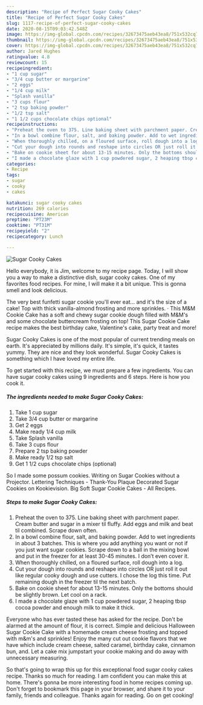 ```yaml
---
description: "Recipe of Perfect Sugar Cooky Cakes"
title: "Recipe of Perfect Sugar Cooky Cakes"
slug: 1117-recipe-of-perfect-sugar-cooky-cakes
date: 2020-08-15T09:03:42.548Z
image: https://img-global.cpcdn.com/recipes/32673475aeb43ea8/751x532cq70/sugar-cooky-cakes-recipe-main-photo.jpg
thumbnail: https://img-global.cpcdn.com/recipes/32673475aeb43ea8/751x532cq70/sugar-cooky-cakes-recipe-main-photo.jpg
cover: https://img-global.cpcdn.com/recipes/32673475aeb43ea8/751x532cq70/sugar-cooky-cakes-recipe-main-photo.jpg
author: Jared Hughes
ratingvalue: 4.8
reviewcount: 15
recipeingredient:
- "1 cup sugar"
- "3/4 cup butter or margarine"
- "2 eggs"
- "1/4 cup milk"
- "Splash vanilla"
- "3 cups flour"
- "2 tsp baking powder"
- "1/2 tsp salt"
- "1 1/2 cups chocolate chips optional"
recipeinstructions:
- "Preheat the oven to 375. Line baking sheet with parchment paper. Cream butter and sugar in a mixer til fluffy. Add eggs and milk and beat til combined. Scrape down often."
- "In a bowl combine flour, salt, and baking powder. Add to wet ingredients in about 3 batches. This is where you add anything you want or not if you just want sugar cookies. Scrape down to a ball in the mixing bowl and put in the freezer for at least 30-45 minutes. I don’t even cover it."
- "When thoroughly chilled, on a floured surface, roll dough into a log."
- "Cut your dough into rounds and reshape into circles OR just roll it out like regular cooky dough and use cutters. I chose the log this time. Put remaining dough in the freezer til the next batch."
- "Bake on cookie sheet for about 13-15 minutes. Only the bottoms should be slightly brown. Let cool on a rack."
- "I made a chocolate glaze with 1 cup powdered sugar, 2 heaping tbsp cocoa powder and enough milk to make it thick."
categories:
- Recipe
tags:
- sugar
- cooky
- cakes

katakunci: sugar cooky cakes 
nutrition: 269 calories
recipecuisine: American
preptime: "PT23M"
cooktime: "PT31M"
recipeyield: "2"
recipecategory: Lunch

---
```



![Sugar Cooky Cakes](https://img-global.cpcdn.com/recipes/32673475aeb43ea8/751x532cq70/sugar-cooky-cakes-recipe-main-photo.jpg)

Hello everybody, it is Jim, welcome to my recipe page. Today, I will show you a way to make a distinctive dish, sugar cooky cakes. One of my favorites food recipes. For mine, I will make it a bit unique. This is gonna smell and look delicious.

The very best funfetti sugar cookie you&#39;ll ever eat… and it&#39;s the size of a cake! Top with thick vanilla-almond frosting and more sprinkles. · This M&amp;M Cookie Cake has a soft and chewy sugar cookie dough filled with M&amp;M&#39;s and some chocolate buttercream frosting on top! This Sugar Cookie Cake recipe makes the best birthday cake, Valentine&#39;s cake, party treat and more!

Sugar Cooky Cakes is one of the most popular of current trending meals on earth. It's appreciated by millions daily. It's simple, it's quick, it tastes yummy. They are nice and they look wonderful. Sugar Cooky Cakes is something which I have loved my entire life.


To get started with this recipe, we must prepare a few ingredients. You can have sugar cooky cakes using 9 ingredients and 6 steps. Here is how you cook it.

<!--inarticleads1-->

##### The ingredients needed to make Sugar Cooky Cakes:

1. Take 1 cup sugar
1. Take 3/4 cup butter or margarine
1. Get 2 eggs
1. Make ready 1/4 cup milk
1. Take Splash vanilla
1. Take 3 cups flour
1. Prepare 2 tsp baking powder
1. Make ready 1/2 tsp salt
1. Get 1 1/2 cups chocolate chips (optional)


So I made some possum cookies. Writing on Sugar Cookies without a Projector. Lettering Techniques - Thank-You Plaque Decorated Sugar Cookies on Kookievision. Big Soft Sugar Cookie Cakes - All Recipes. 

<!--inarticleads2-->

##### Steps to make Sugar Cooky Cakes:

1. Preheat the oven to 375. Line baking sheet with parchment paper. Cream butter and sugar in a mixer til fluffy. Add eggs and milk and beat til combined. Scrape down often.
1. In a bowl combine flour, salt, and baking powder. Add to wet ingredients in about 3 batches. This is where you add anything you want or not if you just want sugar cookies. Scrape down to a ball in the mixing bowl and put in the freezer for at least 30-45 minutes. I don’t even cover it.
1. When thoroughly chilled, on a floured surface, roll dough into a log.
1. Cut your dough into rounds and reshape into circles OR just roll it out like regular cooky dough and use cutters. I chose the log this time. Put remaining dough in the freezer til the next batch.
1. Bake on cookie sheet for about 13-15 minutes. Only the bottoms should be slightly brown. Let cool on a rack.
1. I made a chocolate glaze with 1 cup powdered sugar, 2 heaping tbsp cocoa powder and enough milk to make it thick.


Everyone who has ever tasted these has asked for the recipe. Don&#39;t be alarmed at the amount of flour, it is correct. Simple and delicious Halloween Sugar Cookie Cake with a homemade cream cheese frosting and topped with m&amp;m&#39;s and sprinkles! Enjoy the many cut out cookie flavors that we have which include cream cheese, salted caramel, birthday cake, cinnamon bun, and. Let a cake mix jumpstart your cookie making and do away with unnecessary measuring. 

So that's going to wrap this up for this exceptional food sugar cooky cakes recipe. Thanks so much for reading. I am confident you can make this at home. There's gonna be more interesting food in home recipes coming up. Don't forget to bookmark this page in your browser, and share it to your family, friends and colleague. Thanks again for reading. Go on get cooking!
